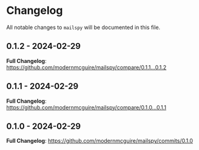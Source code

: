 # Changelog

All notable changes to `mailspy` will be documented in this file.

## 0.1.2 - 2024-02-29

**Full Changelog**: https://github.com/modernmcguire/mailspy/compare/0.1.1...0.1.2

## 0.1.1 - 2024-02-29

**Full Changelog**: https://github.com/modernmcguire/mailspy/compare/0.1.0...0.1.1

## 0.1.0 - 2024-02-29

**Full Changelog**: https://github.com/modernmcguire/mailspy/commits/0.1.0
